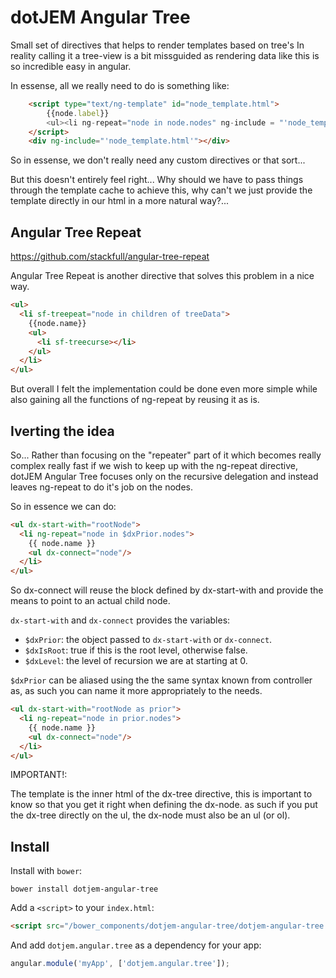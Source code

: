 dotJEM Angular Tree
===================

Small set of directives that helps to render templates based on tree's
In reality calling it a tree-view is a bit missguided as rendering data like this is so incredible easy in angular.

In essense, all we really need to do is something like:

```html
    <script type="text/ng-template" id="node_template.html">
        {{node.label}} 
        <ul><li ng-repeat="node in node.nodes" ng-include = "'node_template.html'" ></li></ul>
    </script>
    <div ng-include="'node_template.html'"></div>
```

So in essense, we don't really need any custom directives or that sort...

But this doesn't entirely feel right... Why should we have to pass things through the template cache to achieve this, why can't we just provide the template directly in our html in a more natural way?...

Angular Tree Repeat
-------------------

https://github.com/stackfull/angular-tree-repeat

Angular Tree Repeat is another directive that solves this problem in a nice way.

```html
<ul>
  <li sf-treepeat="node in children of treeData">
    {{node.name}}
    <ul>
      <li sf-treecurse></li>
    </ul>
  </li>
</ul>
```

But overall I felt the implementation could be done even more simple while also gaining all the functions of ng-repeat by reusing it as is.

Iverting the idea
-----------------

So... Rather than focusing on the "repeater" part of it which becomes really complex really fast if we wish to keep up with the ng-repeat directive, dotJEM Angular Tree focuses only on the recursive delegation and instead leaves ng-repeat to do it's job on the nodes.

So in essence we can do:

```html
<ul dx-start-with="rootNode">
  <li ng-repeat="node in $dxPrior.nodes">
    {{ node.name }}
    <ul dx-connect="node"/>
  </li>
</ul>
```

So dx-connect will reuse the block defined by dx-start-with and provide the means to point to an actual child node.

`dx-start-with` and `dx-connect` provides the variables: 

 - `$dxPrior`: the object passed to `dx-start-with` or `dx-connect`.
 - `$dxIsRoot`: true if this is the root level, otherwise false.
 - `$dxLevel`: the level of recursion we are at starting at 0.
 
`$dxPrior` can be aliased using the the same syntax known from controller as, as such you can name it more appropriately to the needs.

```html
<ul dx-start-with="rootNode as prior">
  <li ng-repeat="node in prior.nodes">
    {{ node.name }}
    <ul dx-connect="node"/>
  </li>
</ul>
```

IMPORTANT!:

The template is the inner html of the dx-tree directive, this is important to know so that you get it right when defining the dx-node. as such if you put the dx-tree directly on the ul, the dx-node must also be an ul (or ol).

## Install

Install with `bower`:

```shell
bower install dotjem-angular-tree
```

Add a `<script>` to your `index.html`:

```html
<script src="/bower_components/dotjem-angular-tree/dotjem-angular-tree.js"></script>
```

And add `dotjem.angular.tree` as a dependency for your app:

```javascript
angular.module('myApp', ['dotjem.angular.tree']);
```

